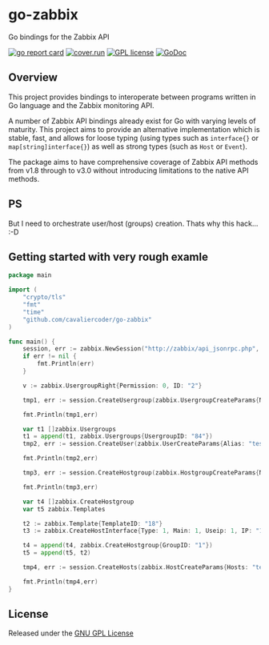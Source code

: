 # go-zabbix

Go bindings for the Zabbix API

[![go report card](https://goreportcard.com/badge/github.com/cavaliercoder/go-zabbix "go report card")](https://goreportcard.com/report/github.com/cavaliercoder/go-zabbix)
[![cover.run](https://cover.run/go/github.com/cavaliercoder/go-zabbix.svg?style=flat&tag=golang-1.10)](https://cover.run/go?tag=golang-1.10&repo=github.com%2Fcavaliercoder%2Fgo-zabbix)
[![GPL license](https://img.shields.io/badge/license-GPL-brightgreen.svg)](https://opensource.org/licenses/gpl-license)
[![GoDoc](https://godoc.org/github.com/cavaliercoder/go-zabbix?status.svg)](https://godoc.org/github.com/cavaliercoder/go-zabbix)

## Overview

This project provides bindings to interoperate between programs written in Go
language and the Zabbix monitoring API.

A number of Zabbix API bindings already exist for Go with varying levels of
maturity. This project aims to provide an alternative implementation which is
stable, fast, and allows for loose typing (using types such as `interface{}` or
`map[string]interface{}`) as well as strong types (such as `Host` or `Event`).

The package aims to have comprehensive coverage of Zabbix API methods from v1.8
through to v3.0 without introducing limitations to the native API methods.

## PS

But I need to orchestrate user/host (groups) creation. Thats why this hack... :-D

## Getting started with very rough examle

```go
package main

import (
	"crypto/tls"
	"fmt"
	"time"
	"github.com/cavaliercoder/go-zabbix"
)

func main() {
	session, err := zabbix.NewSession("http://zabbix/api_jsonrpc.php", "Admin", "zabbix", time.Duration(60) * time.Second)
	if err != nil {
		fmt.Println(err)
	}

	v := zabbix.UsergroupRight{Permission: 0, ID: "2"}

    tmp1, err := session.CreateUsergroup(zabbix.UsergroupCreateParams{Name: "test", Rights: v, UserID: "3"})

	fmt.Println(tmp1,err)

	var t1 []zabbix.Usergroups
	t1 = append(t1, zabbix.Usergroups{UsergroupID: "84"})
	tmp2, err := session.CreateUser(zabbix.UserCreateParams{Alias: "test", Passwd: "password", Usergroup: t1})

	fmt.Println(tmp2,err)

    tmp3, err := session.CreateHostgroup(zabbix.HostgroupCreateParams{Name: "test"})

	fmt.Println(tmp3,err)

	var t4 []zabbix.CreateHostgroup
	var t5 zabbix.Templates

	t2 := zabbix.Template{TemplateID: "18"}
	t3 := zabbix.CreateHostInterface{Type: 1, Main: 1, Useip: 1, IP: "10.0.0.1", Port: "10050", DNS: ""}

	t4 = append(t4, zabbix.CreateHostgroup{GroupID: "1"})
	t5 = append(t5, t2)

	tmp4, err := session.CreateHosts(zabbix.HostCreateParams{Hosts: "test", Hostgroups: t4, Interfaces: t3, Templates: t5})

	fmt.Println(tmp4,err)
}
```

## License

Released under the [GNU GPL License](https://github.com/cavaliercoder/go-zabbix/blob/master/LICENSE)

